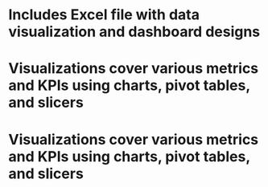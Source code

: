 # Includes Excel file with data visualization and dashboard designs  
# Visualizations cover various metrics and KPIs using charts, pivot tables, and slicers
# Visualizations cover various metrics and KPIs using charts, pivot tables, and slicers
